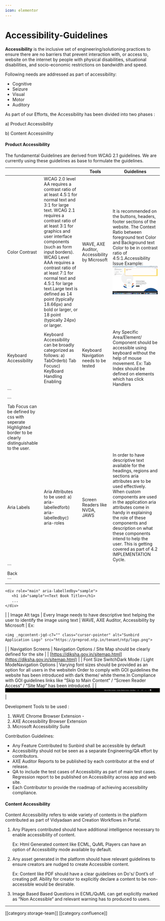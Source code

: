 ```yaml
---
icon: elementor
---
```


# Accessibility-Guidelines

**Accessibility**  is the inclusive set of engineering/solutioning practices to ensure there are no barriers that prevent interaction with, or access to, website on the internet by people with physical disabilities, situational disabilities, and socio-economic restrictions on bandwidth and speed.

Following needs are addressed as part of accessibility:

* Cognitive
* Seizure
* Visual
* Motor
* Auditory

As part of our Efforts, the Accessibility has been divided into two phases :

a) Product Accessibility

b) Content Accessinility

#### Product Accessibility

The fundamental Guidelines are derived from WCAG 2.1 guidelines. We are currently using these guidelines as base to formulate the guidelines.

|                                                                                                             |                                                                                                                                                                                                                                                                                                                                                                                                                                                       | **Tools**                                     | **Guidelines**                                                                                                                                                                                                                                                                                                                                                                            |
| ----------------------------------------------------------------------------------------------------------- | ----------------------------------------------------------------------------------------------------------------------------------------------------------------------------------------------------------------------------------------------------------------------------------------------------------------------------------------------------------------------------------------------------------------------------------------------------- | --------------------------------------------- | ----------------------------------------------------------------------------------------------------------------------------------------------------------------------------------------------------------------------------------------------------------------------------------------------------------------------------------------------------------------------------------------- |
| Color Contrast                                                                                              | WCAG 2.0 level AA requires a contrast ratio of at least 4.5:1 for normal text and 3:1 for large text. WCAG 2.1 requires a contrast ratio of at least 3:1 for graphics and user interface components (such as form input borders). WCAG Level AAA requires a contrast ratio of at least 7:1 for normal text and 4.5:1 for large text.Large text is defined as 14 point (typically 18.66px) and bold or larger, or 18 point (typically 24px) or larger. | WAVE, AXE Auditor, Accessibility by Microsoft | It is recommended on the buttons, headers, footer sections of the website. The Context Ratio between foreground text Color and Background text Color to be in contrast ratio of 4:5:1.Accessibility Issue Example:![](<../../../../../.gitbook/assets/Screenshot 2021-08-24 at 2.05.23 PM (1).png>)                                                                                       |
| Keyboard Accessibility                                                                                      | Keyboard Accessibility can be broadly categorized as follows: a) TabOrderb) Tab Focusc) KeyBoard Handling Enabling                                                                                                                                                                                                                                                                                                                                    | Keyboard Navigation needs to be tested        | Any Specific Area/Element/ Component should be accessible using keyboard without the help of mouse movement. Ex: Tab Index should be defined on elements which has click Handlers                                                                                                                                                                                                         |
| \`\`\`                                                                                                      |                                                                                                                                                                                                                                                                                                                                                                                                                                                       |                                               |                                                                                                                                                                                                                                                                                                                                                                                           |
|                                                                                                             |                                                                                                                                                                                                                                                                                                                                                                                                                                                       |                                               |                                                                                                                                                                                                                                                                                                                                                                                           |
| \`\`\`                                                                                                      |                                                                                                                                                                                                                                                                                                                                                                                                                                                       |                                               |                                                                                                                                                                                                                                                                                                                                                                                           |
| Tab Focus can be defined by css with seperate Highlighted border to be clearly distinguishable to the user. |                                                                                                                                                                                                                                                                                                                                                                                                                                                       |                                               |                                                                                                                                                                                                                                                                                                                                                                                           |
| Aria Labels                                                                                                 | Aria Attributes to be used: a) aria-labelledforb) aria-labelledbyc) aria-roles                                                                                                                                                                                                                                                                                                                                                                        | Screen Readers like NVDA, JAWS                | In order to have descriptive text available for the headings, regions and sections aria attributes are to be used effectively. When custom components are used in the application aria attributes come in handy in explaining the role of these components and description on what these components intend to help the user. This is getting covered as part of 4.2 IMPLEMENTATION Cycle. |
| \`\`\`                                                                                                      |                                                                                                                                                                                                                                                                                                                                                                                                                                                       |                                               |                                                                                                                                                                                                                                                                                                                                                                                           |
| Back                                                                                                        |                                                                                                                                                                                                                                                                                                                                                                                                                                                       |                                               |                                                                                                                                                                                                                                                                                                                                                                                           |
| \`\`\`                                                                                                      |                                                                                                                                                                                                                                                                                                                                                                                                                                                       |                                               |                                                                                                                                                                                                                                                                                                                                                                                           |

```
<div role="main" aria-labelledby="sample">
   <h1 id="sample"><Text Book Title></h1>
   ...
</div>
```

\| | Image Alt tags | Every Image needs to have descriptive text helping the user to identify the image using text | WAVE, AXE Auditor, Accessibility by Microsoft | Ex:

```
<img _ngcontent-jqd-c7="" class="cursor-pointer" alt="Sunbird Application Logo" src="https://preprod.ntp.in/tenant/ntp/logo.png">
```

\| | Navigation Screens | Navigation Options / Site Map should be clearly defined for the site | | [https://diksha.gov.in/sitemap.html](https://diksha.gov.in/sitemap.html) | | Font Size SwitchDark Mode / Light ModeNavigation Options | Varying font sizes should be provided as an option for all users in the websiteIn Order to comply with GOI guidelines the website has been introduced with dark theme/ white theme.In Compliance with GOI guidelines links like “Skip to Main Content“ / “Screen Reader Access“ / “Site Map“ has been introduced. | | ![](<../../../../../.gitbook/assets/Screenshot 2021-08-24 at 4.45.03 PM (1).png>) |

Development Tools to be used :

1. WAVE Chrome Browser Extension -
2. AXE Accessibility Browser Extension
3. Microsoft Accessibility Suite

Contribution Guidelines:

* Any Feature Contributed to Sunbird shall be accessible by default
* Accessibility should not be seen as a separate Engineering/QA effort by contributors.
* AXE Auditor Reports to be published by each contributor at the end of release.
* QA to include the test cases of Accessibility as part of main test cases. Regression report to be published on Accessibility across app and web site.
* Each Contributor to provide the roadmap of achieving accessibility compliance.

#### Content Accessibility

Content Accessibility refers to wide variety of contents in the platform contributed as part of Vidyadaan and Creation Workflows in Portal.

1.  Any Players contributed should have additional intelligence necessary to enable accessibility of content.

    Ex: Html Generated content like ECML, QuML Players can have an option of Accessibility mode available by default.
2.  Any asset generated in the platform should have relevant guidelines to ensure creators are nudged to create Accessible content.

    Ex: Content like PDF should have a clear guidelines on Do's/ Dont’s of creating pdf. Ability for creator to explicitly declare a content to be non-accessible would be desirable.
3. Image Based Based Questions in ECML/QuML can get explicitly marked as “Non Accessible“ and relevant warning has to produced to users.

***

\[\[category.storage-team]] \[\[category.confluence]]
